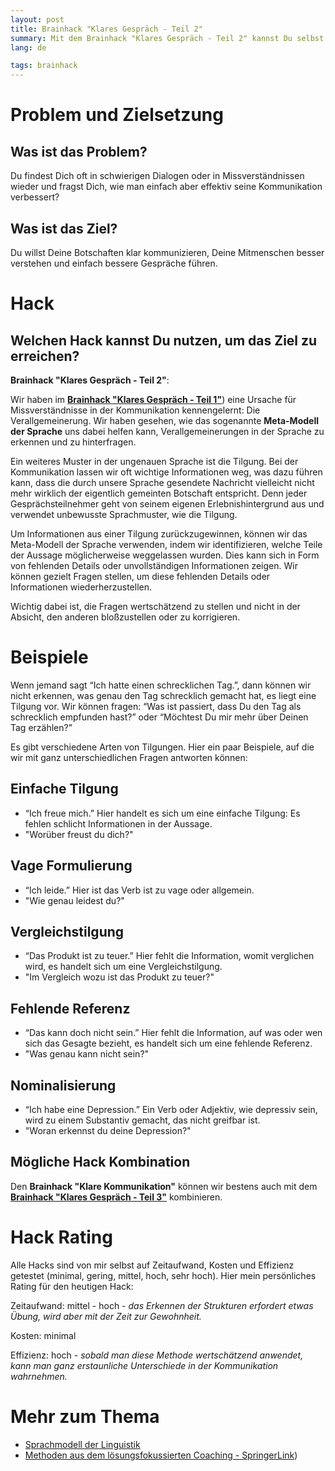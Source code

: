 ```yaml
---
layout: post
title: Brainhack "Klares Gespräch - Teil 2"
summary: Mit dem Brainhack "Klares Gespräch - Teil 2" kannst Du selbst klarer kommunizieren und Deine Mitmenschen besser verstehen, indem Du das Muster der Tilgung erkennst und hinterfragst.
lang: de

tags: brainhack
---
```


# Problem und Zielsetzung

## Was ist das Problem?

Du findest Dich oft in schwierigen Dialogen oder in Missverständnissen wieder und fragst Dich, wie man einfach aber effektiv seine Kommunikation verbessert?

## Was ist das Ziel?

Du willst Deine Botschaften klar kommunizieren, Deine Mitmenschen besser verstehen und einfach bessere Gespräche führen.

# Hack

## Welchen Hack kannst Du nutzen, um das Ziel zu erreichen?

**Brainhack "Klares Gespräch - Teil 2"**:

Wir haben im [**Brainhack "Klares Gespräch - Teil 1"**](https://brainbodyhacks.github.io/2024/01/21/klares-gespräch-teil-1/)) eine Ursache für Missverständnisse in der Kommunikation kennengelernt: Die Verallgemeinerung. 
Wir haben gesehen, wie das sogenannte **Meta-Modell der Sprache** uns dabei helfen kann, Verallgemeinerungen in der Sprache zu erkennen und zu hinterfragen. 

Ein weiteres Muster in der ungenauen Sprache ist die Tilgung. 
Bei der Kommunikation lassen wir oft wichtige Informationen weg, was dazu führen kann, dass die durch unsere Sprache gesendete Nachricht vielleicht nicht mehr wirklich der eigentlich gemeinten Botschaft entspricht.
Denn jeder Gesprächsteilnehmer geht von seinem eigenen Erlebnishintergrund aus und verwendet unbewusste Sprachmuster, wie die Tilgung.

Um Informationen aus einer Tilgung zurückzugewinnen, können wir das Meta-Modell der Sprache verwenden, indem wir identifizieren, welche Teile der Aussage möglicherweise weggelassen wurden. Dies kann sich in Form von fehlenden Details oder unvollständigen Informationen zeigen. Wir können gezielt Fragen stellen, um diese fehlenden Details oder Informationen wiederherzustellen.

Wichtig dabei ist, die Fragen wertschätzend zu stellen und nicht in der Absicht, den anderen bloßzustellen oder zu korrigieren. 

# Beispiele

Wenn jemand sagt “Ich hatte einen schrecklichen Tag.”, dann können wir nicht erkennen, was genau den Tag schrecklich gemacht hat, es liegt eine Tilgung vor. 
Wir können fragen: “Was ist passiert, dass Du den Tag als schrecklich empfunden hast?” oder “Möchtest Du mir mehr über Deinen Tag erzählen?”

Es gibt verschiedene Arten von Tilgungen. Hier ein paar Beispiele, auf die wir mit ganz unterschiedlichen Fragen antworten können:

## Einfache Tilgung
- “Ich freue mich.” Hier handelt es sich um eine einfache Tilgung: Es fehlen schlicht Informationen in der Aussage.
- "Worüber freust du dich?"

## Vage Formulierung
- “Ich leide.” Hier ist das Verb ist zu vage oder allgemein.
- "Wie genau leidest du?"

## Vergleichstilgung
- “Das Produkt ist zu teuer.” Hier fehlt die Information, womit verglichen wird, es handelt sich um eine Vergleichstilgung.
- "Im Vergleich wozu ist das Produkt zu teuer?"

## Fehlende Referenz
- “Das kann doch nicht sein.” Hier fehlt die Information, auf was oder wen sich das Gesagte bezieht, es handelt sich um eine fehlende Referenz.
- "Was genau kann nicht sein?"

## Nominalisierung
- “Ich habe eine Depression.” Ein Verb oder Adjektiv, wie depressiv sein, wird zu einem Substantiv gemacht, das nicht greifbar ist.
- "Woran erkennst du deine Depression?"


## Mögliche Hack Kombination

Den **Brainhack "Klare Kommunikation"** können wir bestens auch mit dem [**Brainhack "Klares Gespräch - Teil 3"**](https://brainbodyhacks.github.io/2024/01/23/klares-gespr%C3%A4ch-teil3/) kombinieren.

# Hack Rating

Alle Hacks sind von mir selbst auf Zeitaufwand, Kosten und Effizienz getestet (minimal, gering, mittel, hoch, sehr hoch). Hier mein persönliches Rating für den heutigen Hack:

Zeitaufwand: mittel - hoch - _das Erkennen der Strukturen erfordert etwas Übung, wird aber mit der Zeit zur Gewohnheit._

Kosten: minimal

Effizienz: hoch - _sobald man diese Methode wertschätzend anwendet, kann man ganz erstaunliche Unterschiede in der Kommunikation wahrnehmen._

# Mehr zum Thema

- [Sprachmodell der Linguistik](https://www.spektrum.de/lexikon/psychologie/sprachmodell-der-linguistik/14693)
- [Methoden aus dem lösungsfokussierten Coaching - SpringerLink](https://link.springer.com/chapter/10.1007/978-3-658-13405-1_5))
